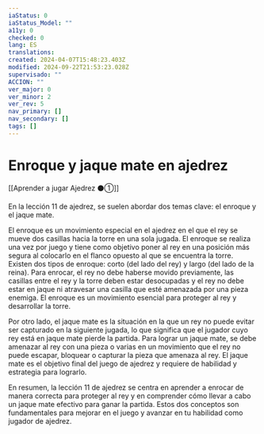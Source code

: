 ```yaml
---
iaStatus: 0
iaStatus_Model: ""
a11y: 0
checked: 0
lang: ES
translations: 
created: 2024-04-07T15:48:23.403Z
modified: 2024-09-22T21:53:23.028Z
supervisado: ""
ACCION: ""
ver_major: 0
ver_minor: 2
ver_rev: 5
nav_primary: []
nav_secondary: []
tags: []
---
```

# Enroque y jaque mate en ajedrez

[[Aprender a jugar Ajedrez ⚫①]]

En la lección 11 de ajedrez, se suelen abordar dos temas clave: el enroque y el jaque mate. 

El enroque es un movimiento especial en el ajedrez en el que el rey se mueve dos casillas hacia la torre en una sola jugada. El enroque se realiza una vez por juego y tiene como objetivo poner al rey en una posición más segura al colocarlo en el flanco opuesto al que se encuentra la torre. Existen dos tipos de enroque: corto (del lado del rey) y largo (del lado de la reina). Para enrocar, el rey no debe haberse movido previamente, las casillas entre el rey y la torre deben estar desocupadas y el rey no debe estar en jaque ni atravesar una casilla que esté amenazada por una pieza enemiga. El enroque es un movimiento esencial para proteger al rey y desarrollar la torre.

Por otro lado, el jaque mate es la situación en la que un rey no puede evitar ser capturado en la siguiente jugada, lo que significa que el jugador cuyo rey está en jaque mate pierde la partida. Para lograr un jaque mate, se debe amenazar al rey con una pieza o varias en un movimiento que el rey no puede escapar, bloquear o capturar la pieza que amenaza al rey. El jaque mate es el objetivo final del juego de ajedrez y requiere de habilidad y estrategia para lograrlo.

En resumen, la lección 11 de ajedrez se centra en aprender a enrocar de manera correcta para proteger al rey y en comprender cómo llevar a cabo un jaque mate efectivo para ganar la partida. Estos dos conceptos son fundamentales para mejorar en el juego y avanzar en tu habilidad como jugador de ajedrez.
